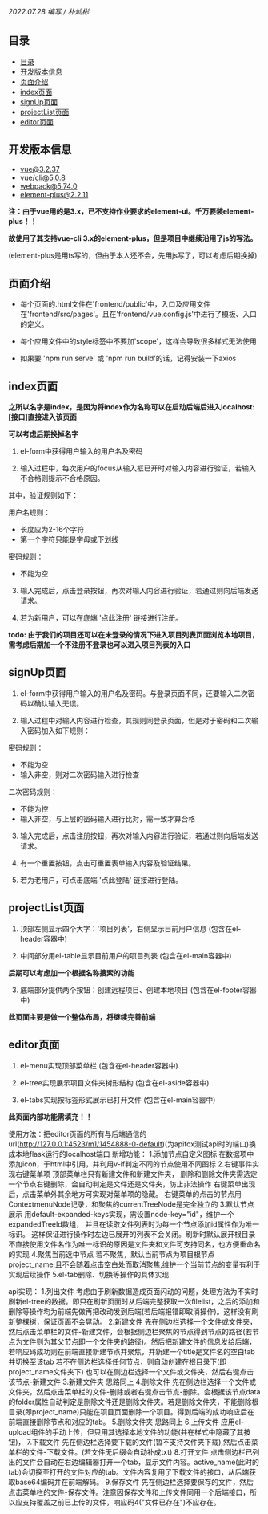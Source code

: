 ###### 2022.07.28 编写 / 朴灿彬

## 目录

- [目录](#目录)
- [开发版本信息](#开发版本信息)
- [页面介绍](#页面介绍)
- [index页面](#index页面)
- [signUp页面](#signup页面)
- [projectList页面](#projectlist页面)
- [editor页面](#editor页面)

## 开发版本信息

* vue@3.2.37
* vue/cli@5.0.8
* webpack@5.74.0
* element-plus@2.2.11

**注：由于vue用的是3.x，已不支持作业要求的element-ui。千万要装element-plus！！**

**故使用了其支持vue-cli 3.x的element-plus，但是项目中继续沿用了js的写法。**

(element-plus是用ts写的，但由于本人还不会，先用js写了，可以考虑后期换掉)

## 页面介绍

* 每个页面的.html文件在'frontend/public'中，入口及应用文件在'frontend/src/pages'。且在'frontend/vue.config.js'中进行了模板、入口的定义。 

* 每个应用文件中的style标签中不要加'scope'，这样会导致很多样式无法使用

* 如果要 'npm run serve' 或 'npm run build'的话，记得安装一下axios

## index页面

**之所以名字是index，是因为将index作为名称可以在启动后端后进入localhost:[接口]直接进入该页面**

**可以考虑后期换掉名字**

1) el-form中获得用户输入的用户名及密码

2) 输入过程中，每次用户的focus从输入框已开时对输入内容进行验证，若输入不合格则提示不合格原因。

其中，验证规则如下：

用户名规则：
* 长度应为2-16个字符
* 第一个字符只能是字母或下划线

密码规则：
* 不能为空

3) 输入完成后，点击登录按钮，再次对输入内容进行验证，若通过则向后端发送请求。

4) 若为新用户，可以在底端 '点此注册' 链接进行注册。

**todo: 由于我们的项目还可以在未登录的情况下进入项目列表页面浏览本地项目，**
**需考虑后期加一个不注册不登录也可以进入项目列表的入口**

## signUp页面

1) el-form中获得用户输入的用户名及密码。与登录页面不同，还要输入二次密码以确认输入无误。

2) 输入过程中对输入内容进行检查，其规则同登录页面，但是对于密码和二次输入密码加入如下规则：

密码规则：
* 不能为空
* 输入非空，则对二次密码输入进行检查

二次密码规则：
* 不能为控
* 输入非空，与上层的密码输入进行比对，需一致才算合格

3) 输入完成后，点击注册按钮，再次对输入内容进行验证，若通过则向后端发送请求。

4) 有一个重置按钮，点击可重置表单输入内容及验证结果。

5) 若为老用户，可点击底端 '点此登陆' 链接进行登陆。

## projectList页面

1) 顶部左侧显示四个大字：'项目列表'，右侧显示目前用户信息 (包含在el-header容器中)

2) 中间部分用el-table显示目前用户的项目列表 (包含在el-main容器中)

**后期可以考虑加一个根据名称搜索的功能**

3) 底端部分提供两个按钮：创建远程项目、创建本地项目 (包含在el-footer容器中)

**此页面主要是做一个整体布局，将继续完善前端**

## editor页面

1) el-menu实现顶部菜单栏 (包含在el-header容器中)

2) el-tree实现展示项目文件夹树形结构 (包含在el-aside容器中)

3) el-tabs实现按标签形式展示已打开文件 (包含在el-main容器中)

**此页面内部功能需填充！！**

使用方法：把editor页面的所有与后端通信的url(http://127.0.0.1:4523/m1/1454888-0-default)(为apifox测试api时的端口)换成本地flask运行的localhost端口
新增功能：
1.添加节点自定义图标
在数据项中添加icon，于html中引用，并利用v-if判定不同的节点使用不同图标
2.右键事件实现右键菜单项
顶部菜单栏只有新建文件和新建文件夹，
删除和删除文件夹需选定一个节点右键删除，会自动判定是文件还是文件夹，防止非法操作
右键菜单出现后，点击菜单外其余地方可实现对菜单项的隐藏。
右键菜单的点击的节点用ContextmenuNode记录，和聚焦的currentTreeNode是完全独立的
3.默认节点展示
用default-expanded-keys实现，需设置node-key="id"，维护一个expandedTreeId数组，
并且在读取文件列表时为每一个节点添加id属性作为唯一标识。
这样保证进行操作时左边已展开的列表不会关闭。刷新时默认展开根目录
不直接使用文件名作为唯一标识的原因是文件夹和文件可支持同名，也方便重命名的实现
4.聚焦当前选中节点
若不聚焦，默认当前节点为项目根节点project_name,且不会随着点击空白处而取消聚焦,维护一个当前节点的变量有利于实现后续操作
5.el-tab删除、切换等操作的具体实现

api实现：
1.列出文件
考虑由于刷新数据造成页面闪动的问题，处理方法为不实时刷新el-tree的数据。即只在刷新页面时从后端完整获取一次filelist，之后的添加和删除等操作均为前端先做再把改动发到后端(若后端报错即取消操作)。这样没有刷新整棵树，保证页面不会晃动。
2.新建文件
先在侧边栏选择一个文件或文件夹，然后点击菜单栏的文件-新建文件，会根据侧边栏聚焦的节点得到节点的路径(若节点为文件则为其父节点即一个文件夹的路径)。然后把新建文件的信息发给后端，若响应码成功则在前端直接新建节点并聚焦，并新建一个title是文件名的空白tab并切换至该tab
若不在侧边栏选择任何节点，则自动创建在根目录下(即project_name文件夹下)
也可以在侧边栏选择一个文件或文件夹，然后右键点击该节点-新建文件
3.新建文件夹
思路同上
4.删除文件
先在侧边栏选择一个文件或文件夹，然后点击菜单栏的文件-删除或者右键点击节点-删除。会根据该节点data的folder属性自动判定是删除文件还是删除文件夹。若是删除文件夹，不能删除根目录(即project_name)只能在项目页面删除一个项目。得到后端的成功响应后在前端直接删除节点和对应的tab。
5.删除文件夹
思路同上
6.上传文件
应用el-upload组件的手动上传，但只用其选择本地文件的功能(并在样式中隐藏了其按钮)，
7.下载文件
先在侧边栏选择要下载的文件(暂不支持文件夹下载),然后点击菜单栏的文件-下载文件。(若文件无后缀会自动补成txt)
8.打开文件
点击侧边栏已列出的文件会自动在右边编辑器打开一个tab，显示文件内容。active_name(此时的tab)会切换至打开的文件对应的tab。文件内容复用了下载文件的接口，从后端获取base64编码并在前端解码。
9.保存文件
先在侧边栏选择要保存的文件，然后点击菜单栏的文件-保存文件。注意因保存文件和上传文件同用一个后端接口，所以应支持覆盖之前已上传的文件，响应码4("文件已存在")不应存在。